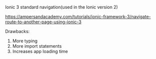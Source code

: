 Ionic 3 standard navigation(used in the Ionic version 2)

https://ampersandacademy.com/tutorials/ionic-framework-3/navigate-route-to-another-page-using-ionic-3

Drawbacks:

1. More typing
2. More import statements
3. Increases app loading time
